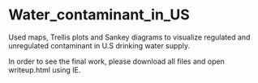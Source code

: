 # Water_contaminant_in_US
Used maps, Trellis plots and Sankey diagrams to visualize regulated and unregulated contaminant in U.S drinking water supply. 

In order to see the final work, please download all files and open writeup.html using IE. 
